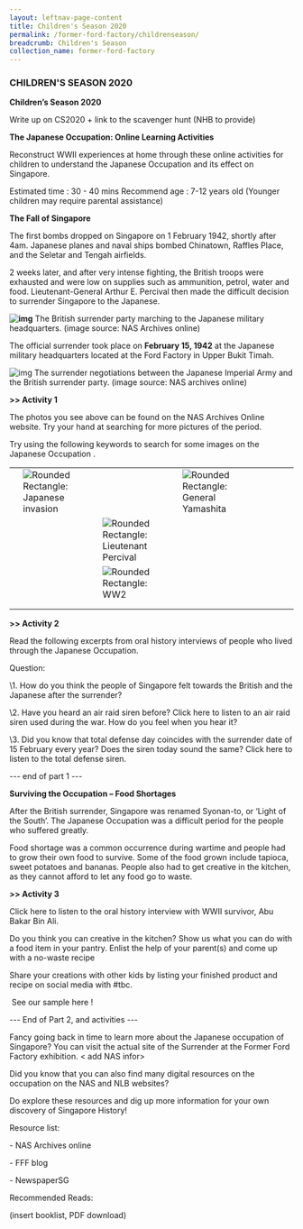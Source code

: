 ```yaml
---
layout: leftnav-page-content
title: Children's Season 2020
permalink: /former-ford-factory/childrenseason/
breadcrumb: Children's Season
collection_name: former-ford-factory
---
```


### CHILDREN'S SEASON 2020

**Children’s Season 2020**

Write up on CS2020 + link to the scavenger hunt (NHB to provide)

 

**The Japanese Occupation: Online Learning Activities**

Reconstruct WWII experiences at home through these online activities for children to understand the Japanese Occupation and its effect on Singapore. 

Estimated time    : 30 - 40 mins
 Recommend age : 7-12 years old (Younger children may require parental assistance)  

 

**The Fall of Singapore** 

The first bombs dropped on Singapore on 1 February 1942, shortly after 4am. Japanese planes and naval ships bombed Chinatown, Raffles Place, and the Seletar and Tengah airfields. 

2 weeks later, and after very intense fighting, the British troops were exhausted and were low on supplies such as ammunition, petrol, water and food. Lieutenant-General Arthur E. Percival then made the difficult decision to surrender Singapore to the Japanese.

**![img](file:///C:/Users/user/AppData/Local/Temp/msohtmlclip1/01/clip_image002.jpg)** 
 The British surrender party marching to the Japanese military headquarters. (image source: NAS Archives online)

The official surrender took place on **February 15, 1942** at the Japanese military headquarters located at the Ford Factory in Upper Bukit Timah. 

![img](file:///C:/Users/user/AppData/Local/Temp/msohtmlclip1/01/clip_image004.jpg) 
 The surrender negotiations between the Japanese Imperial Army and the British surrender party. (image source: NAS archives online)

 

**>> Activity 1**

The photos you see above can be found on the NAS Archives Online website. Try your hand at searching for more pictures of the period. <link to NAS Archives Online> 

Try using the following keywords to search for some images on the Japanese Occupation .

  

|      |                                                              |                                                              |                                                              |      |      |      |      |
| ---- | ------------------------------------------------------------ | ------------------------------------------------------------ | ------------------------------------------------------------ | ---- | ---- | ---- | ---- |
|      | ![Rounded Rectangle: Japanese invasion](file:///C:/Users/user/AppData/Local/Temp/msohtmlclip1/01/clip_image005.gif) |                                                              | ![Rounded Rectangle: General Yamashita ](file:///C:/Users/user/AppData/Local/Temp/msohtmlclip1/01/clip_image006.gif) |      |      |      |      |
|      |                                                              | ![Rounded Rectangle: Lieutenant Percival ](file:///C:/Users/user/AppData/Local/Temp/msohtmlclip1/01/clip_image007.gif) |                                                              |      |      |      |      |
|      |                                                              | ![Rounded Rectangle: WW2](file:///C:/Users/user/AppData/Local/Temp/msohtmlclip1/01/clip_image008.gif) |                                                              |      |      |      |      |
|      |                                                              |                                                              |                                                              |      |      |      |      |
|      |                                                              |                                                              |                                                              |      |      |      |      |

 



 

 

**>> Activity 2**

Read the following excerpts from oral history interviews of people who lived through the Japanese Occupation.



 



 

Question:

\1.       How do you think the people of Singapore felt towards the British and the Japanese after the surrender? 

\2.       Have you heard an air raid siren before? Click here <link> to listen to an air raid siren used during the war. How do you feel when you hear it? 

\3.       Did you know that total defense day coincides with the surrender date of 15 February every year? Does the siren today sound the same? Click here <link> to listen to the total defense siren. 

--- end of part 1 ---

 


 

 

**Surviving the Occupation – Food Shortages**

After the British surrender, Singapore was renamed Syonan-to, or ‘Light of the South’. The Japanese Occupation was a difficult period for the people who suffered greatly. 

Food shortage was a common occurrence during wartime and people had to grow their own food to survive. Some of the food grown include tapioca, sweet potatoes and bananas. People also had to get creative in the kitchen, as they cannot afford to let any food go to waste.

 

<picture of Syonan times cover> 

 

**>> Activity 3** 

Click here <link to youtube> to listen to the oral history interview with WWII survivor, Abu Bakar Bin Ali.  

Do you think you can creative in the kitchen? Show us what you can do with a food item in your pantry. Enlist the help of your parent(s) and come up with a no-waste recipe

Share your creations with other kids by listing your finished product and recipe on social media with #tbc. 

<image > See our sample here <link to IG post> ! 

 

--- End of Part 2, and activities ---

 

Fancy going back in time to learn more about the Japanese occupation of Singapore? You can visit the actual site of the Surrender at the Former Ford Factory exhibition.  < add NAS infor> 

Did you know that you can also find many digital resources on the occupation on the NAS and NLB websites? 

Do explore these resources and dig up more information for your own discovery of Singapore History!

 

Resource list:

\-          NAS Archives online

\-          FFF blog

\-          NewspaperSG

 

Recommended Reads:

(insert booklist, PDF download) 